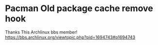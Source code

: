 # Pacman Old package cache remove hook

Thanks This Archlinux bbs member!
https://bbs.archlinux.org/viewtopic.php?pid=1694743#p1694743
